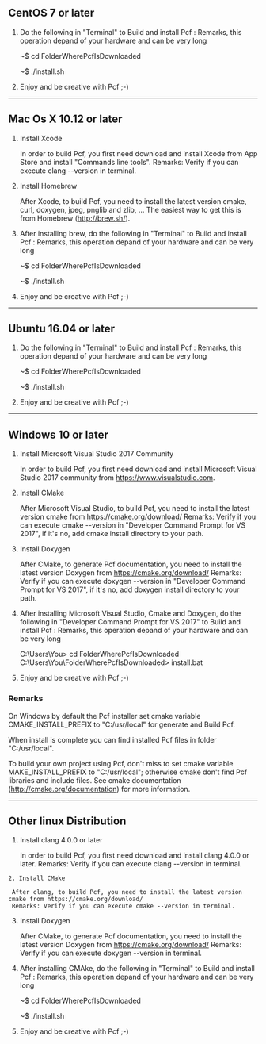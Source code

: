 CentOS 7 or later
-----------------

  1. Do the following in "Terminal" to Build and install Pcf :
     Remarks, this operation depand of your hardware and can be very long
  
     ~$ cd FolderWherePcfIsDownloaded
     
     ~$ ./install.sh
  
  2. Enjoy and be creative with Pcf ;-)

______________________________________________________________________________________________________________

Mac Os X 10.12 or later
-----------------------

  1. Install Xcode

     In order to build Pcf, you first need download and install Xcode from App Store and install "Commands line tools".
     Remarks: Verify if you can execute clang --version in terminal.

  2. Install Homebrew

     After Xcode, to build Pcf, you need to install the latest version cmake, curl, doxygen, jpeg, pnglib and zlib, ... 
     The easiest way to get this is from Homebrew (http://brew.sh/).

  3. After installing brew, do the following in "Terminal" to Build and install Pcf :
     Remarks, this operation depand of your hardware and can be very long
  
     ~$ cd FolderWherePcfIsDownloaded
     
     ~$ ./install.sh
  
  4. Enjoy and be creative with Pcf ;-)
  
______________________________________________________________________________________________________________

Ubuntu 16.04 or later
---------------------

  1. Do the following in "Terminal" to Build and install Pcf :
     Remarks, this operation depand of your hardware and can be very long
  
     ~$ cd FolderWherePcfIsDownloaded
     
     ~$ ./install.sh
  
  2. Enjoy and be creative with Pcf ;-)

______________________________________________________________________________________________________________

Windows 10 or later
-------------------

  1. Install Microsoft Visual Studio 2017 Community

     In order to build Pcf, you first need download and install Microsoft Visual Studio 2017 community from https://www.visualstudio.com.

  2. Install CMake

     After Microsoft Visual Studio, to build Pcf, you need to install the latest version cmake from https://cmake.org/download/
     Remarks: Verify if you can execute cmake --version in "Developer Command Prompt for VS 2017", if it's no, add cmake install directory to your path.

  2. Install Doxygen

     After CMake, to generate Pcf documentation, you need to install the latest version Doxygen from https://cmake.org/download/
     Remarks: Verify if you can execute doxygen --version in "Developer Command Prompt for VS 2017", if it's no, add doxygen install directory to your path.

  3. After installing Microsoft Visual Studio, Cmake and Doxygen, do the following in "Developer Command Prompt for VS 2017" to Build and install Pcf :
     Remarks, this operation depand of your hardware and can be very long
  
     C:\Users\You> cd FolderWherePcfIsDownloaded\
     C:\Users\You\FolderWherePcfIsDownloaded> install.bat
  
  4. Enjoy and be creative with Pcf ;-)
  
  ### Remarks
  On Windows by default the Pcf installer set cmake variable CMAKE_INSTALL_PREFIX to "C:/usr/local" for generate and Build Pcf. 
  
  When install is complete you can find installed Pcf files in folder "C:/usr/local".
  
  To build your own project using Pcf, don't miss to set cmake variable MAKE_INSTALL_PREFIX to "C:/usr/local"; otherwise cmake don't find Pcf libraries and include files. See cmake documentation (http://cmake.org/documentation) for more information.
  
______________________________________________________________________________________________________________

Other linux Distribution
------------------------

  1. Install clang 4.0.0 or later
  
     In order to build Pcf, you first need download and install clang 4.0.0 or later.
     Remarks: Verify if you can execute clang --version in terminal.

    2. Install CMake
    
     After clang, to build Pcf, you need to install the latest version cmake from https://cmake.org/download/
     Remarks: Verify if you can execute cmake --version in terminal.

  3. Install Doxygen

     After CMake, to generate Pcf documentation, you need to install the latest version Doxygen from https://cmake.org/download/
     Remarks: Verify if you can execute doxygen --version in terminal.

  4. After installing CMAke, do the following in "Terminal" to Build and install Pcf :
     Remarks, this operation depand of your hardware and can be very long
  
     ~$ cd FolderWherePcfIsDownloaded
     
     ~$ ./install.sh
  
  5. Enjoy and be creative with Pcf ;-)
  

